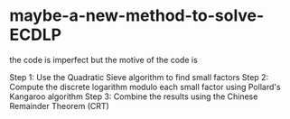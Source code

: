 # maybe-a-new-method-to-solve-ECDLP

the code is imperfect but the motive of the code is

 Step 1: Use the Quadratic Sieve algorithm to find small factors
 Step 2: Compute the discrete logarithm modulo each small factor using Pollard's Kangaroo algorithm
 Step 3: Combine the results using the Chinese Remainder Theorem (CRT)
